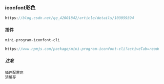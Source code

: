 ### iconfont彩色

```js
https://blog.csdn.net/qq_42001842/article/details/103959394
```

#### 插件

```js
mini-program-iconfont-cli

https://www.npmjs.com/package/mini-program-iconfont-cli?activeTab=readme
```

##### 注意

```js
插件配置完
清缓存
```

